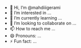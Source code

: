 - 👋 Hi, I’m @mahdiiigerami
- 👀 I’m interested in ...
- 🌱 I’m currently learning ...
- 💞️ I’m looking to collaborate on ...
- 📫 How to reach me ...
- 😄 Pronouns: ...
- ⚡ Fun fact: ...

<!---
mahdiiigerami/mahdiiigerami is a ✨ special ✨ repository because its `README.md` (this file) appears on your GitHub profile.
You can click the Preview link to take a look at your changes.
--->

